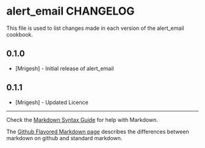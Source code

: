 alert_email CHANGELOG
=======================

This file is used to list changes made in each version of the alert_email cookbook.

0.1.0
-----
- [Mrigesh] - Initial release of alert_email

0.1.1
-----
- [Mrigesh] - Updated Licence

- - -
Check the [Markdown Syntax Guide](http://daringfireball.net/projects/markdown/syntax) for help with Markdown.

The [Github Flavored Markdown page](http://github.github.com/github-flavored-markdown/) describes the differences between markdown on github and standard markdown.
